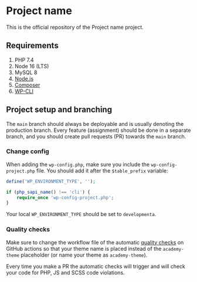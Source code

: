 # Project name

This is the official repository of the Project name project.

## Requirements

1. PHP 7.4
2. Node 16 (LTS)
3. MySQL 8
4. [Node.js](https://nodejs.org/en/)
5. [Composer](https://getcomposer.org/)
6. [WP-CLI](https://wp-cli.org/)

## Project setup and branching

The `main` branch should always be deployable and is usually denoting the production branch. Every feature (assignment) should be done in a separate branch, and you should create pull requests (PR) towards the `main` branch.

### Change config

When adding the `wp-config.php`, make sure you include the `wp-config-project.php` file. You should add it after the `$table_prefix` variable:

```php
define('WP_ENVIRONMENT_TYPE', '');

if (php_sapi_name() !== 'cli') {
	require_once 'wp-config-project.php';
}
```

Your local `WP_ENVIRONMENT_TYPE` should be set to `developmenta`.

### Quality checks

Make sure to change the workflow file of the automatic [quality checks](/.github/workflows/quality.yml#L13) on GitHub actions so that your theme name is placed instead of the `academy-theme` placeholder (or name your theme as `academy-theme`).

Every time you make a PR the automatic checks will trigger and will check your code for PHP, JS and SCSS code violations.
